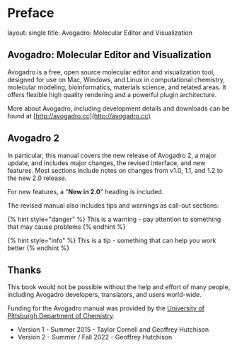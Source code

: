 # Preface

layout: single title: Avogadro: Molecular Editor and Visualization

## Avogadro: Molecular Editor and Visualization

Avogadro is a free, open source molecular editor and visualization tool, designed for use on Mac, Windows, and Linux in computational chemistry, molecular modeling, bioinformatics, materials science, and related areas. It offers flexible high quality rendering and a powerful plugin architecture.

More about Avogadro, including development details and downloads can be found at [http://avogadro.cc](http://avogadro.cc)

## Avogadro 2

In particular, this manual covers the new release of Avogadro 2, a major update, and includes major changes, the revised interface, and new features. Most sections include notes on changes from v1.0, 1.1, and 1.2 to the new 2.0 release.

For new features, a "**New in 2.0**" heading is included.

The revised manual also includes tips and warnings as call-out sections:

{% hint style="danger" %}
This is a warning - pay attention to something that may cause problems
{% endhint %}

{% hint style="info" %}
This is a tip - something that can help you work better
{% endhint %}

## Thanks

This book would not be possible without the help and effort of many people, including Avogadro developers, translators, and users world-wide.

Funding for the Avogadro manual was provided by the [University of Pittsburgh Department of Chemistry](http://www.chem.pitt.edu/).

* Version 1 - Summer 2015 - Taylor Cornell and Geoffrey Hutchison
* Version 2 - Summer / Fall 2022 - Geoffrey Hutchison
